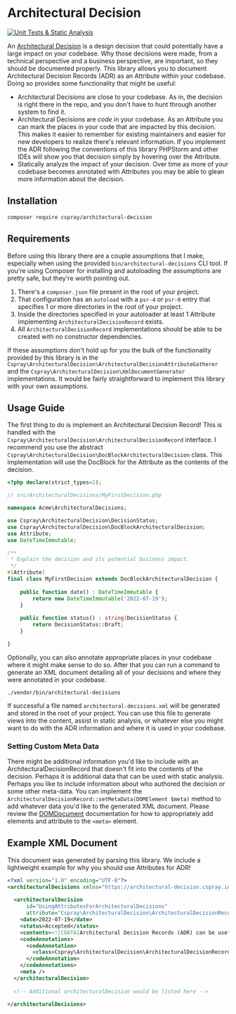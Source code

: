 # Architectural Decision

[![Unit Tests & Static Analysis](https://github.com/cspray/architectural-decision/actions/workflows/testing.yml/badge.svg)](https://github.com/cspray/architectural-decision/actions/workflows/testing.yml)

An [Architectural Decision](https://en.wikipedia.org/wiki/Architectural_decision) is a design decision that could potentially have a large impact on your codebase. Why those decisions were made, from a technical perspective and a business perspective, are important, so they should be documented properly. This library allows you to document Architectural Decision Records (ADR) as an Attribute within your codebase. Doing so provides some functionality that might be useful:

- Architectural Decisions are close to your codebase. As in, the decision is right there in the repo, and you don't have to hunt through another system to find it.
- Architectural Decisions are _code_ in your codebase. As an Attribute you can mark the places in your code that are impacted by this decision. This makes it easier to remember for existing maintainers and easier for new developers to realize there's relevant information. If you implement the ADR following the conventions of this library PHPStorm and other IDEs will show you that decision simply by hovering over the Attribute.
- Statically analyze the impact of your decision. Over time as more of your codebase becomes annotated with Attributes you may be able to glean more information about the decision.

## Installation

```shell
composer require cspray/architectural-decision
```

## Requirements

Before using this library there are a couple assumptions that I make, especially when using the provided `bin/architectural-decisions` CLI tool. If you're using Composer for installing and autoloading the assumptions are pretty safe, but they're worth pointing out.

1. There's a `composer.json` file present in the root of your project.
2. That configuration has an `autoload` with a `psr-4` or `psr-0` entry that specifies 1 or more directories in the root of your project.
3. Inside the directories specified in your autoloader at least 1 Attribute implementing `ArchitecturalDecisionRecord` exists.
4. All `ArchitecturalDecisionRecord` implementations should be able to be created with no constructor dependencies.

If these assumptions don't hold up for you the bulk of the functionality provided by this library is in the `Cspray\ArchitecturalDecision\ArchitecturalDecisionAttributeGatherer` and the `Cspray\ArchitecturalDecision\XmlDocumentGenerator` implementations. It would be fairly straightforward to implement this library with your own assumptions.

## Usage Guide

The first thing to do is implement an Architectural Decision Record! This is handled with the `Cspray\ArchitecturalDecision\ArchitecturalDecisionRecord` interface. I recommend you use the abstract `Cspray\ArchitecturalDecision\DocBlockArchitecturalDecision` class. This implementation will use the DocBlock for the Attribute as the contents of the decision.

```php
<?php declare(strict_types=1);

// src/ArchitecturalDecisions/MyFirstDecision.php

namespace Acme\ArchitecturalDecisions;

use Cspray\ArchitecturalDecision\DecisionStatus;
use Cspray\ArchitecturalDecision\DocBlockArchitecturalDecision;
use Attribute;
use DateTimeImmutable;

/**
 * Explain the decision and its potential business impact. 
 */
#[Attribute]
final class MyFirstDecision extends DocBlockArchitecturalDecision {
    
    public function date() : DateTimeImmutable {
        return new DateTimeImmutable('2022-07-19');
    }
    
    public function status() : string|DecisionStatus {
        return DecisionStatus::Draft;
    }

}
```

Optionally, you can also annotate appropriate places in your codebase where it might make sense to do so. After that you can run a command to generate an XML document detailing all of your decisions and where they were annotated in your codebase.

```shell
./vendor/bin/architectural-decisions
```

If successful a file named `architectural-decisions.xml` will be generated and stored in the root of your project. You can use this file to generate views into the content, assist in static analysis, or whatever else you might want to do with the ADR information and where it is used in your codebase.

### Setting Custom Meta Data

There might be additional information you'd like to include with an ArchitecturalDecisionRecord that doesn't fit into the contents of the decision. Perhaps it is additional data that can be used with static analysis. Perhaps you like to include information about who authored the decision or some other meta-data. You can implement the `ArchitecturalDecisionRecord::setMetaData(DOMElement $meta)` method to add whatever data you'd like to the generated XML document. Please review the [DOMDocument](https://www.php.net/domdocument) documentation for how to appropriately add elements and attribute to the `<meta>` element.

## Example XML Document

This document was generated by parsing this library. We include a lightweight example for why you should use Attributes for ADR!

```xml
<?xml version="1.0" encoding="UTF-8"?>
<architecturalDecisions xmlns="https://architectural-decision.cspray.io/schema/architectural-decision.xsd">
  
  <architecturalDecision 
      id="UsingAttributesForArchitecturalDecisions"
      attribute="Cspray\ArchitecturalDecision\ArchitecturalDecisionRecords\UsingAttributesForArchitecturalDecisions">
    <date>2022-07-19</date>
    <status>Accepted</status>
    <contents><![CDATA[Architectural Decision Records (ADR) can be useful in determining why a piece of software is the way it is. While these type of documents can live anywhere, an Attribute in your codebase can be a good place to store this info. For more information, please check out the README in this repo or at https://github.com/cspray/architectural-decision]]></contents>
    <codeAnnotations>
      <codeAnnotation>
        <class>Cspray\ArchitecturalDecision\ArchitecturalDecisionRecord</class>
      </codeAnnotation>
    </codeAnnotations>
    <meta />
  </architecturalDecision>
  
  <!-- Additional architecturalDecision would be listed here -->
  
</architecturalDecisions>
```
